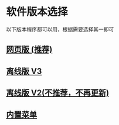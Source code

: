 # 软件版本选择

以下版本程序都可以用，根据需要选择其一即可

## [网页版 (推荐)](/docs/std/web_hid/README.md)

## [离线版 V3](/docs/std/client/README.md)

## [离线版 V2(不推荐，不再更新)](/docs/std/web/README.md)

## [内置菜单](/docs/std/built_in_menu/README.md)
